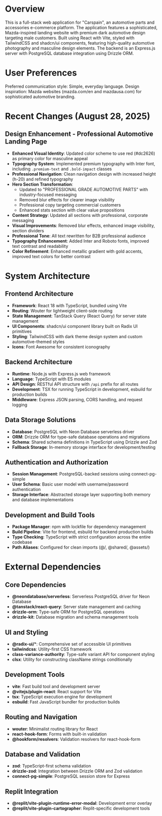 # Overview

This is a full-stack web application for "Carspain", an automotive parts and accessories e-commerce platform. The application features a sophisticated, Mazda-inspired landing website with premium dark automotive design targeting male customers. Built using React with Vite, styled with TailwindCSS and shadcn/ui components, featuring high-quality automotive photography and masculine design elements. The backend is an Express.js server with PostgreSQL database integration using Drizzle ORM.

# User Preferences

Preferred communication style: Simple, everyday language.
Design inspiration: Mazda websites (mazda.com/en and mazdausa.com) for sophisticated automotive branding.

# Recent Changes (August 28, 2025)

## Design Enhancement - Professional Automotive Landing Page
- **Enhanced Visual Identity**: Updated color scheme to use red (#dc2626) as primary color for masculine appeal
- **Typography System**: Implemented premium typography with Inter font, including `.premium-text` and `.bold-impact` classes
- **Professional Navigation**: Clean navigation design with increased height (h-20) and refined typography
- **Hero Section Transformation**: 
  - Updated to "PROFESSIONAL GRADE AUTOMOTIVE PARTS" with industry-focused messaging
  - Removed blur effects for clearer image visibility
  - Professional copy targeting commercial customers
  - Enhanced stats section with clear value propositions
- **Content Strategy**: Updated all sections with professional, corporate messaging
- **Visual Improvements**: Removed blur effects, enhanced image visibility, section dividers
- **Professional Tone**: All text rewritten for B2B professional audience
- **Typography Enhancement**: Added Inter and Roboto fonts, improved text contrast and readability
- **Color Refinement**: Enhanced metallic gradient with gold accents, improved text colors for better contrast

# System Architecture

## Frontend Architecture
- **Framework**: React 18 with TypeScript, bundled using Vite
- **Routing**: Wouter for lightweight client-side routing
- **State Management**: TanStack Query (React Query) for server state management
- **UI Components**: shadcn/ui component library built on Radix UI primitives
- **Styling**: TailwindCSS with dark theme design system and custom automotive-themed styles
- **Icons**: Font Awesome for consistent iconography

## Backend Architecture
- **Runtime**: Node.js with Express.js web framework
- **Language**: TypeScript with ES modules
- **API Design**: RESTful API structure with `/api` prefix for all routes
- **Development**: TSX for running TypeScript in development, esbuild for production builds
- **Middleware**: Express JSON parsing, CORS handling, and request logging

## Data Storage Solutions
- **Database**: PostgreSQL with Neon Database serverless driver
- **ORM**: Drizzle ORM for type-safe database operations and migrations
- **Schema**: Shared schema definitions in TypeScript using Drizzle and Zod
- **Fallback Storage**: In-memory storage interface for development/testing

## Authentication and Authorization
- **Session Management**: PostgreSQL-backed sessions using connect-pg-simple
- **User Schema**: Basic user model with username/password authentication
- **Storage Interface**: Abstracted storage layer supporting both memory and database implementations

## Development and Build Tools
- **Package Manager**: npm with lockfile for dependency management
- **Build Pipeline**: Vite for frontend, esbuild for backend production builds
- **Type Checking**: TypeScript with strict configuration across the entire codebase
- **Path Aliases**: Configured for clean imports (@/, @shared/, @assets/)

# External Dependencies

## Core Dependencies
- **@neondatabase/serverless**: Serverless PostgreSQL driver for Neon Database
- **@tanstack/react-query**: Server state management and caching
- **drizzle-orm**: Type-safe ORM for PostgreSQL operations
- **drizzle-kit**: Database migration and schema management tools

## UI and Styling
- **@radix-ui/***: Comprehensive set of accessible UI primitives
- **tailwindcss**: Utility-first CSS framework
- **class-variance-authority**: Type-safe variant API for component styling
- **clsx**: Utility for constructing className strings conditionally

## Development Tools
- **vite**: Fast build tool and development server
- **@vitejs/plugin-react**: React support for Vite
- **tsx**: TypeScript execution engine for development
- **esbuild**: Fast JavaScript bundler for production builds

## Routing and Navigation
- **wouter**: Minimalist routing library for React
- **react-hook-form**: Forms with built-in validation
- **@hookform/resolvers**: Validation resolvers for react-hook-form

## Database and Validation
- **zod**: TypeScript-first schema validation
- **drizzle-zod**: Integration between Drizzle ORM and Zod validation
- **connect-pg-simple**: PostgreSQL session store for Express

## Replit Integration
- **@replit/vite-plugin-runtime-error-modal**: Development error overlay
- **@replit/vite-plugin-cartographer**: Replit-specific development tools
